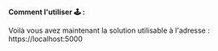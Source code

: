 **Comment l'utiliser 🕹 :**

Voilà vous avez maintenant la solution utilisable à l'adresse : https://localhost:5000
